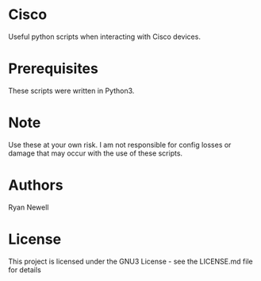 # Cisco
Useful python scripts when interacting with Cisco devices.

# Prerequisites
These scripts were written in Python3. 


# Note
Use these at your own risk. I am not responsible for config losses or damage that may occur with the use of these scripts.

# Authors
Ryan Newell

# License
This project is licensed under the GNU3 License - see the LICENSE.md file for details
